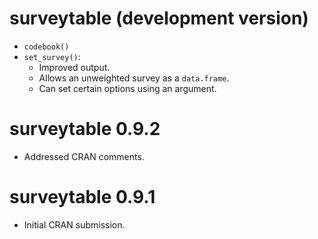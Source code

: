 # surveytable (development version)

* `codebook()`
* `set_survey()`:
  * Improved output.
  * Allows an unweighted survey as a `data.frame`.
  * Can set certain options using an argument.

# surveytable 0.9.2

* Addressed CRAN comments.

# surveytable 0.9.1

* Initial CRAN submission.
